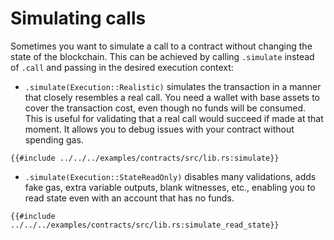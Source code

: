 # Simulating calls

Sometimes you want to simulate a call to a contract without changing the state of the blockchain. This can be achieved by calling `.simulate` instead of `.call` and passing in the desired execution context:

* `.simulate(Execution::Realistic)` simulates the transaction in a manner that closely resembles a real call. You need a wallet with base assets to cover the transaction cost, even though no funds will be consumed. This is useful for validating that a real call would succeed if made at that moment. It allows you to debug issues with your contract without spending gas.

```rust,ignore
{{#include ../../../examples/contracts/src/lib.rs:simulate}}
```

* `.simulate(Execution::StateReadOnly)` disables many validations, adds fake gas, extra variable outputs, blank witnesses, etc., enabling you to read state even with an account that has no funds.

```rust,ignore
{{#include ../../../examples/contracts/src/lib.rs:simulate_read_state}}
```
